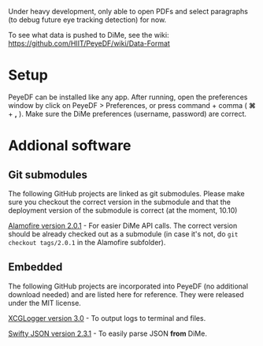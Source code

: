 Under heavy development, only able to open PDFs and select paragraphs (to debug future eye tracking detection) for now.

To see what data is pushed to DiMe, see the wiki: https://github.com/HIIT/PeyeDF/wiki/Data-Format 

# Setup

PeyeDF can be installed like any app. After running, open the preferences window by click on PeyeDF > Preferences, or press command + comma ( **&#8984;** + **,** ). Make sure the DiMe preferences (username, password) are correct.

# Addional software

## Git submodules

The following GitHub projects are linked as git submodules. Please make sure you checkout the correct version in the submodule and that the deployment version of the submodule is correct (at the moment, 10.10)

[Alamofire version 2.0.1](https://github.com/Alamofire/Alamofire/releases/tag/2.0.1) - For easier DiMe API calls. The correct version should be already checked out as a submodule (in case it's not, do `git checkout tags/2.0.1` in the Alamofire subfolder).

## Embedded

The following GitHub projects are incorporated into PeyeDF (no additional download needed) and are listed here for reference. They were released under the MIT license.

[XCGLogger version 3.0](https://github.com/DaveWoodCom/XCGLogger/releases/tag/Version_3.0) - To output logs to terminal and files.

[Swifty JSON version 2.3.1](https://github.com/SwiftyJSON/SwiftyJSON/releases/tag/2.3.1) - To easily parse JSON **from** DiMe.
